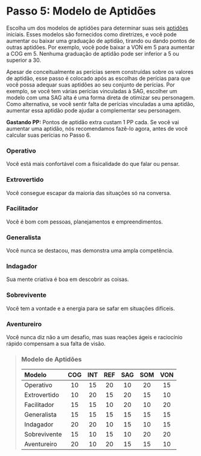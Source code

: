 # Passo 5: Modelo de Aptidões

Escolha um dos modelos de aptidões para determinar suas seis [aptidões](01-character-stats.md#aptitudes) iniciais. Esses modelos são fornecidos como diretrizes, e você pode aumentar ou baixar uma graduação de aptidão, tirando ou dando pontos de outras aptidões. Por exemplo, você pode baixar a VON em 5 para aumentar a COG em 5. Nenhuma graduação de aptidão pode ser inferior a 5 ou superior a 30.

Apesar de conceitualmente as perícias serem construídas sobre os valores de aptidão, esse passo é colocado após as escolhas de perícias para que você possa adequar suas aptidões ao seu conjunto de perícias. Por exemplo, se você tem várias perícias vinculadas à SAG, escolher um modelo com uma SAG alta é uma forma direta de otimizar seu personagem. Como alternativa, se você sentir falta de perícias vinculadas a uma aptidão, aumentar essa aptidão pode ajudar a complementar seu personagem.

**Gastando PP:** Pontos de aptidão extra custam 1&nbsp;PP cada. Se você vai aumentar uma aptidão, nós recomendamos fazê-lo agora, antes de você calcular suas perícias no Passo 6.

<!--sort-->

### Operativo

Você está mais confortável com a fisicalidade do que falar ou pensar.

### Extrovertido

Você consegue escapar da maioria das situações só na conversa.

### Facilitador

Você é bom com pessoas, planejamentos e empreendimentos.

### Generalista

Você nunca se destacou, mas demonstra uma ampla competência.

### Indagador

Sua mente criativa é boa em descobrir as coisas.

### Sobrevivente

Você tem a vontade e a energia para se safar em situações difíceis.

### Aventureiro

Você nunca diz não a um desafio, mas suas reações ágeis e raciocínio rápido compensam a sua falta de visão.

<!--sort-end-->

<blockquote class="table">

### Modelo de Aptidões

<!--sort-->

| Modelo       | COG | INT | REF | SAG | SOM | VON |
|:------------ |:---:|:---:|:---:|:---:|:---:|:---:|
| Operativo    | 10  | 15  | 20  | 10  | 20  | 15  |
| Extrovertido | 10  | 20  | 15  | 20  | 15  | 10  |
| Facilitador  | 15  | 15  | 10  | 20  | 10  | 20  |
| Generalista  | 15  | 15  | 15  | 15  | 15  | 15  |
| Indagador    | 20  | 20  | 10  | 15  | 10  | 15  |
| Sobrevivente | 15  | 10  | 15  | 10  | 20  | 20  |
| Aventureiro  | 20  | 10  | 20  | 15  | 15  | 10  |

</blockquote>
